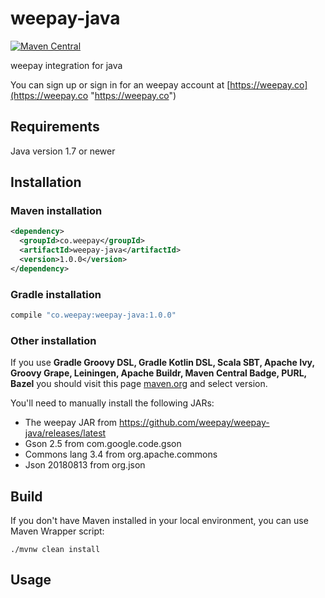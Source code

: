 # weepay-java

[![Maven Central](https://maven-badges.herokuapp.com/maven-central/co.weepay/weepay-java/badge.svg)](https://maven-badges.herokuapp.com/maven-central/co.weepay/weepay-java/)

weepay integration for java

You can sign up or sign in for an weepay account at [https://weepay.co](https://weepay.co "https://weepay.co")

## Requirements
Java version 1.7 or newer


## Installation

### Maven installation

```xml
<dependency>
  <groupId>co.weepay</groupId>
  <artifactId>weepay-java</artifactId>
  <version>1.0.0</version>
</dependency>
```

### Gradle installation
```groovy
compile "co.weepay:weepay-java:1.0.0"
```
### Other installation
If you use **Gradle Groovy DSL, Gradle Kotlin DSL, Scala SBT, Apache Ivy, Groovy Grape, Leiningen, Apache Buildr, Maven Central Badge, PURL,
Bazel** you should visit this page [maven.org](https://search.maven.org/artifact/co.weepay/weepay-java/) and select version.


You'll need to manually install the following JARs:

* The weepay JAR from https://github.com/weepay/weepay-java/releases/latest
* Gson 2.5 from com.google.code.gson
* Commons lang 3.4 from org.apache.commons
* Json 20180813 from org.json

## Build
If you don't have Maven installed in your local environment, you can use Maven Wrapper script:

```console
./mvnw clean install
```
## Usage


